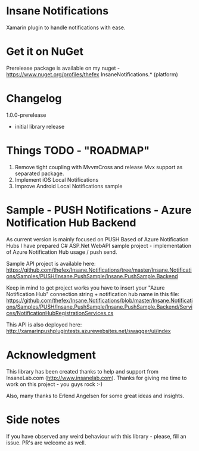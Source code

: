 # Insane Notifications
Xamarin plugin to handle notifications with ease.

# Get it on NuGet
Prerelease package is available on my nuget - https://www.nuget.org/profiles/thefex
InsaneNotifications.* (platform)

# Changelog
1.0.0-prerelease
- initial library release

# Things TODO - "ROADMAP"
1. Remove tight coupling with MvvmCross and release Mvx support as separated package.
2. Implement iOS Local Notifications
3. Improve Android Local Notifications sample

# Sample - PUSH Notifications - Azure Notification Hub Backend
As current version is mainly focused on PUSH Based of Azure Notification Hubs I have prepared C# ASP.Net WebAPI sample project - implementation of Azure Notification Hub usage / push send.

Sample API project is available here:
https://github.com/thefex/Insane.Notifications/tree/master/Insane.Notifications/Samples/PUSH/Insane.PushSample/Insane.PushSample.Backend

Keep in mind to get project works you have to insert your "Azure Notification Hub" connection string + notification hub name in this file:
https://github.com/thefex/Insane.Notifications/blob/master/Insane.Notifications/Samples/PUSH/Insane.PushSample/Insane.PushSample.Backend/Services/NotificationHubRegistrationServices.cs

This API is also deployed here:
http://xamarinpushplugintests.azurewebsites.net/swagger/ui/index

# Acknowledgment 
This library has been created thanks to help and support from InsaneLab.com (http://www.insanelab.com).
Thanks for giving me time to work on this project - you guys rock :-)

Also, many thanks to Erlend Angelsen for some great ideas and insights.

# Side notes
If you have observed any weird behaviour with this library - please, fill an issue.
PR's are welcome as well.
